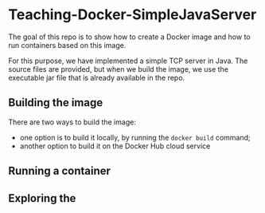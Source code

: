 # Teaching-Docker-SimpleJavaServer

The goal of this repo is to show how to create a Docker image and how to run containers based on  this image.

For this purpose, we have implemented a simple TCP server in Java. The source files are provided, but when we build the image, we use the executable jar file that is already available in the repo.

## Building the image

There are two ways to build the image:

* one option is to build it locally, by running the `docker build` command;
* another option to build it on the Docker Hub cloud service

## Running a container

## Exploring the